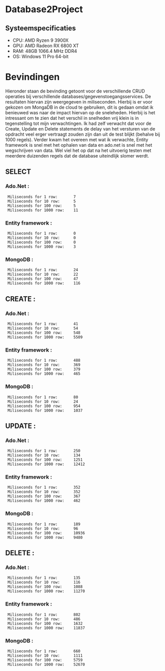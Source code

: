 # Database2Project
## Systeemspecificaties 
* CPU: AMD Ryzen 9 3900X
* GPU: AMD Radeon RX 6800 XT
* RAM: 48GB 1066.4 MHz DDR4
* OS: Windows 11 Pro 64-bit

# Bevindingen
Hieronder staan de bevinding getoont voor de verschillende CRUD operaties bij verschillende databases/gegevenstoegangsservices. De resultaten hiervan zijn weergegeven in miliseconden. Hierbij is er voor gekozen om MongaDB in de cloud te gebruiken, dit is gedaan omdat ik benieuwed was naar de impact hiervan op de sneleheden. Hierbij is het intressant om te zien dat het verschil in snelheden vrij klein is in tegenstelling tot mijn verwachtingen. Ik had zelf verwacht dat voor de Create, Update en Delete statements de delay van het versturen van de opdracht veel erger vertraagt zouden zijn dan uit de test blijkt (behalve bij 1000 regels). Verder kwam het overeen met wat ik verwachte, Entity framework is snel met het ophalen van data en ado.net is snel met het wegschrijven van data. Wel viel het op dat na het uitvoerig testen met meerdere duizenden regels dat de database uiteindlijk slomer werdt.

## SELECT
 ### Ado.Net :
     Miliseconds for 1 row:       7
     Miliseconds for 10 row:      5
     Miliseconds for 100 row:     5
     Miliseconds for 1000 row:    11

 ### Entity framework :
     Miliseconds for 1 row:       0
     Miliseconds for 10 row:      0
     Miliseconds for 100 row:     0
     Miliseconds for 1000 row:    3

 ### MongoDB :
     Miliseconds for 1 row:       24
     Miliseconds for 10 row:      22
     Miliseconds for 100 row:     47
     Miliseconds for 1000 row:    116


## CREATE :
 ### Ado.Net :
     Miliseconds for 1 row:       41
     Miliseconds for 10 row:      54
     Miliseconds for 100 row:     548
     Miliseconds for 1000 row:    5509

 ### Entity framework :
     Miliseconds for 1 row:       488
     Miliseconds for 10 row:      369
     Miliseconds for 100 row:     379
     Miliseconds for 1000 row:    465

 ### MongoDB :
     Miliseconds for 1 row:       80
     Miliseconds for 10 row:      24
     Miliseconds for 100 row:     954
     Miliseconds for 1000 row:    1037


## UPDATE :
 ### Ado.Net :
     Miliseconds for 1 row:       250
     Miliseconds for 10 row:      134
     Miliseconds for 100 row:     1251
     Miliseconds for 1000 row:    12412

 ### Entity framework :
     Miliseconds for 1 row:       352
     Miliseconds for 10 row:      352
     Miliseconds for 100 row:     367
     Miliseconds for 1000 row:    462

 ### MongoDB :
     Miliseconds for 1 row:       189
     Miliseconds for 10 row:      96
     Miliseconds for 100 row:     10936
     Miliseconds for 1000 row:    9480


## DELETE :

 ### Ado.Net :
     Miliseconds for 1 row:       135
     Miliseconds for 10 row:      116
     Miliseconds for 100 row:     1088
     Miliseconds for 1000 row:    11270

 ### Entity framework :
     Miliseconds for 1 row:       802
     Miliseconds for 10 row:      486
     Miliseconds for 100 row:     1632
     Miliseconds for 1000 row:    11837

 ### MongoDB :
     Miliseconds for 1 row:       660
     Miliseconds for 10 row:      1111
     Miliseconds for 100 row:     5759
     Miliseconds for 1000 row:    52670
